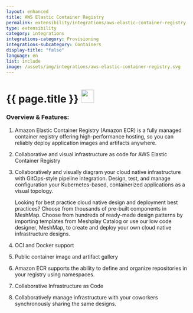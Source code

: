 ```yaml
---
layout: enhanced
title: AWS Elastic Container Registry
permalink: extensibility/integrations/aws-elastic-container-registry
type: extensibility
category: integrations
integrations-category: Provisioning
integrations-subcategory: Containers
display-title: "false"
language: en
list: include
image: /assets/img/integrations/aws-elastic-container-registry.svg
---
```


<h1>{{ page.title }} <img src="{{ page.image }}" style="width: 35px; height: 35px;" /></h1>


<!-- This needs replaced with the Category property, not the sub-category.
 #### About: Amazon Elastic Container Registry (Amazon ECR) is a fully managed container registry offering high-performance hosting, so you can reliably deploy application images and artifacts anywhere. -->

### Overview & Features:

1. Amazon Elastic Container Registry (Amazon ECR) is a fully managed container registry offering high-performance hosting, so you can reliably deploy application images and artifacts anywhere.

2. Collaborative and visual infrastructure as code for AWS Elastic Container Registry

4. 
    Collaboratively and visually diagram your cloud native infrastructure with GitOps-style pipeline integration. Design, test, and manage configuration your Kubernetes-based, containerized applications as a visual topology.



    Looking for best practice cloud native design and deployment best practices? Choose from thousands of pre-built components in MeshMap. Choose from hundreds of ready-made design patterns by importing templates from Meshplay Catalog or use our low code designer, MeshMap, to create and deploy your own cloud native infrastructure designs.



5. OCI and Docker support

6. Public container image and artifact gallery



7. Amazon ECR supports the ability to define and organize repositories in your registry using namespaces.

8. Collaborative Infrastructure as Code

9. Collaboratively manage infrastructure with your coworkers synchronously sharing the same designs.

